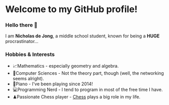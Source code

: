 # Welcome to my GitHub profile!
### Hello there 👋
I am **Nicholas de Jong**, a middle school student, known for being a **HUGE** procrastinator...
### Hobbies & Interests
- 📈Mathematics - especially geometry and algebra.
- 💾Computer Sciences - Not the theory part, though (well, the networking seems alright).
- 🎹Piano - I've been playing since 2014!
- 💻Programming Nerd - I tend to program in most of the free time I have.
- ♟Passionate Chess player - [Chess](https://lichess.org/nickacide) plays a big role in my life.
